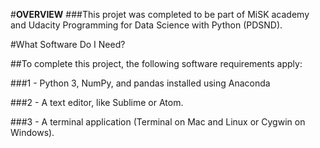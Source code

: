 #**OVERVIEW**
###This projet was completed to be part of MiSK academy and Udacity Programming for Data Science with Python (PDSND).


#What Software Do I Need?


##To complete this project, the following software requirements apply:

###1 - Python 3, NumPy, and pandas installed using Anaconda

###2 - A text editor, like Sublime or Atom.

###3 - A terminal application (Terminal on Mac and Linux or Cygwin on Windows).


